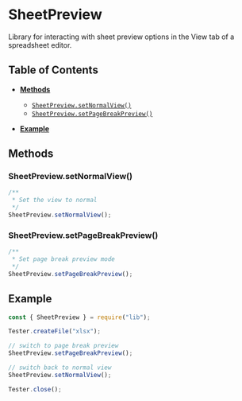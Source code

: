 # SheetPreview

Library for interacting with sheet preview options in the View tab of a spreadsheet editor.

## Table of Contents

-   [**Methods**](#methods)

    -   [`SheetPreview.setNormalView()`](#sheetpreviewsetnormalview)
    -   [`SheetPreview.setPageBreakPreview()`](#sheetpreviewsetpagebreakpreview)

-   [**Example**](#example)

## Methods

### SheetPreview\.setNormalView()

```javascript
/**
 * Set the view to normal
 */
SheetPreview.setNormalView();
```

### SheetPreview\.setPageBreakPreview()

```javascript
/**
 * Set page break preview mode
 */
SheetPreview.setPageBreakPreview();
```

## Example

```javascript
const { SheetPreview } = require("lib");

Tester.createFile("xlsx");

// switch to page break preview
SheetPreview.setPageBreakPreview();

// switch back to normal view
SheetPreview.setNormalView();

Tester.close();
```
